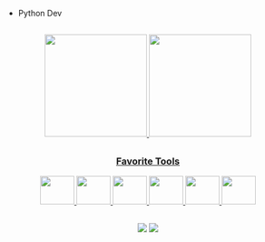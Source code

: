 - Python Dev

##
<div align="center">
  <a href="https://github.com/demoner21">
  <img height="180em" src="https://github-readme-stats.vercel.app/api?username=demoner21&show_icons=true&theme=tokyonight&include_all_commits=true&count_private=true"/>
  <img height="180em" src="https://github-readme-stats.vercel.app/api/top-langs/?username=demoner21&layout=compact&langs_count=7&theme=tokyonight"/>
</div>

##
<div align="center">
<h3> Favorite Tools </h3>
<img height="50" width="60" src="https://cdn.jsdelivr.net/gh/devicons/devicon/icons/html5/html5-original-wordmark.svg" />
<img height="50" width="60" src="https://cdn.jsdelivr.net/gh/devicons/devicon/icons/css3/css3-original-wordmark.svg" />
<img height="50" width="60" src="https://cdn.jsdelivr.net/gh/devicons/devicon/icons/python/python-original.svg" />
<img height="50" width="60" src="https://cdn.jsdelivr.net/gh/devicons/devicon/icons/bash/bash-original.svg" />
<img height="50" width="60" src="https://cdn.jsdelivr.net/gh/devicons/devicon/icons/docker/docker-original.svg" />
<img height="50" width="60" src="https://cdn.jsdelivr.net/gh/devicons/devicon/icons/solidity/solidity-original.svg" />
</div>
  
##
<div align="center">
<a href = "mailto:a.tranhago@gmail.com"><img src="https://img.shields.io/badge/-Gmail-%23333?style=for-the-badge&logo=gmail&logoColor=white" target="_blank"></a>
<a href="https://www.linkedin.com/in/anderson-demoner-577a29188/" target="_blank"><img src="https://img.shields.io/badge/-LinkedIn-%230077B5?style=for-the-badge&logo=linkedin&logoColor=white" target="_blank"></a>
</div>
